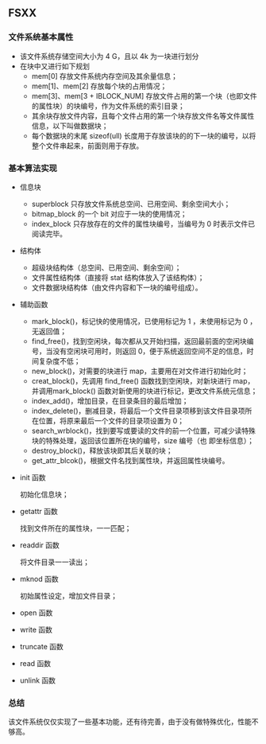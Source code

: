 ## FSXX

### 文件系统基本属性

- 该文件系统存储空间大小为 4 G，且以 4k 为一块进行划分
- 在块中又进行如下规划
  - mem[0] 存放文件系统内存空间及其余量信息；
  - mem[1]、mem[2] 存放每个块的占用情况；
  - mem[3]、mem[3 + IBLOCK_NUM] 存放文件占用的第一个块（也即文件的属性块）的块编号，作为文件系统的索引目录；
  - 其余块存放文件内容，且每个文件占用的第一个块存放文件名等文件属性信息，以下叫做数据块；
  - 每个数据块的末尾 sizeof(ull) 长度用于存放该块的的下一块的编号，以将整个文件串起来，前面则用于存放。

### 基本算法实现

- 信息块
  - superblock 只存放文件系统总空间、已用空间、剩余空间大小；
  - bitmap_block 的一个 bit 对应于一块的使用情况；
  - index_block 只存放存在的文件的属性块编号，当编号为 0 时表示文件已阅读完毕。

- 结构体

  - 超级块结构体（总空间、已用空间、剩余空间）；
  - 文件属性结构体（直接将 stat 结构体放入了该结构体）；
  - 文件数据块结构体（由文件内容和下一块的编号组成）。

- 辅助函数

  - mark_block()，标记快的使用情况，已使用标记为 1 ，未使用标记为 0 ，无返回值；
  - find_free()，找到空闲块，每次都从又开始扫描，返回最前面的空闲块编号，当没有空闲块可用时，则返回 0，便于系统返回空间不足的信息，时间复杂度不低；
  - new_block()，对需要的块进行 map，主要用在对文件进行初始化时；
  - creat_block()，先调用 find_free() 函数找到空闲块，对新块进行 map，并调用mark_block() 函数对新使用的块进行标记，更改文件系统元信息；
  - index_add()，增加目录，在目录条目的最后增加；
  - index_delete()，删减目录，将最后一个文件目录项移到该文件目录项所在位置，将原来最后一个文件的目录项设置为 0；
  - search_wrblock()，找到要写或要读的文件的前一个位置，可减少读特殊块的特殊处理，返回该位置所在块的编号，size 编号（也 即坐标信息）；
  - destroy_block()，释放该块即其后关联的块；
  - get_attr_blcok()，根据文件名找到属性块，并返回属性块编号。

- init 函数

  初始化信息块；

- getattr 函数

  找到文件所在的属性块，一一匹配；

- readdir 函数

  将文件目录一一读出；

- mknod 函数

  初始属性设定，增加文件目录；

- open 函数

- write 函数

- truncate 函数

- read 函数

- unlink 函数

### 总结

该文件系统仅仅实现了一些基本功能，还有待完善，由于没有做特殊优化，性能不够高。

